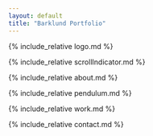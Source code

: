 ```yaml
---
layout: default
title: "Barklund Portfolio"
---
```


<!-- Navigation bar -->
<!-- {% include_relative navigation.md %} -->

<!-- Logo -->
{% include_relative logo.md %}

<!-- Scroll Down -->
{% include_relative scrollIndicator.md %}

<!-- About -->
{% include_relative about.md %}

<!-- Swing animation -->
{% include_relative pendulum.md %}

<!-- Work -->
{% include_relative work.md %}

<!-- Contact -->
{% include_relative contact.md %}

<script src="assets/javascript/smoothScroll.js"></script>
<script src="assets/javascript/scrollIndicator.js"></script>
<script src="assets/javascript/fadeInAnimations.js"></script>
<script src="assets/javascript/parallax.js"></script>
<script src="assets/javascript/crt.js"></script>